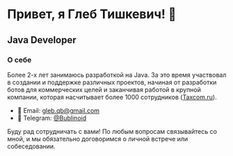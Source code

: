 # Привет, я Глеб Тишкевич! 👋

## Java Developer

### О себе

Более 2-х лет занимаюсь разработкой на Java. За это время участвовал в создании и поддержке различных проектов, начиная от разработки ботов для коммерческих целей и заканчивая работой в крупной компании, которая насчитывает более 1000 сотрудников ([Taxcom.ru](https://taxcom.ru/)).

- 📧 Email: [gleb.qb@gmail.com](mailto:gleb.qb@gmail.com)
- 📱 Telegram: [@Bublinoid](https://t.me/Bublinoid)

Буду рад сотрудничать с вами! По любым вопросам связывайтесь со мной, и мы обязательно договоримся о личной встрече или собеседовании.
